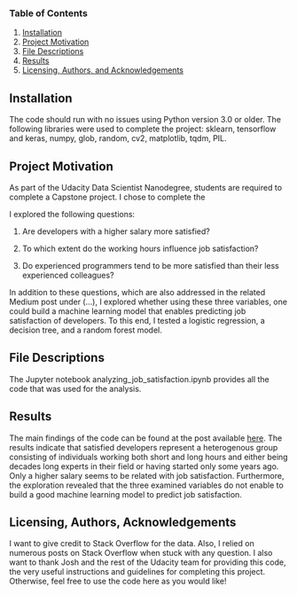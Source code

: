 
### Table of Contents

1. [Installation](#installation)
2. [Project Motivation](#motivation)
3. [File Descriptions](#files)
4. [Results](#results)
5. [Licensing, Authors, and Acknowledgements](#licensing)

## Installation <a name="installation"></a>

The code should run with no issues using Python version 3.0 or older.
The following libraries were used to complete the project: sklearn, tensorflow and keras, numpy, glob, random, cv2, matplotlib, tqdm, PIL.


## Project Motivation<a name="motivation"></a>

As part of the Udacity Data Scientist Nanodegree, students are required to complete a Capstone project. I chose to complete the 

I explored the following questions:

1. Are developers with a higher salary more satisfied?

2. To which extent do the working hours influence job satisfaction?

3. Do experienced programmers tend to be more satisfied than their less experienced colleagues?

In addition to these questions, which are also addressed in the related Medium post under (...), I explored whether using these three variables, one could build a machine learning model that enables predicting job satisfaction of developers. To this end, I tested a logistic regression, a decision tree, and a random forest model.


## File Descriptions <a name="files"></a>

The Jupyter notebook analyzing_job_satisfaction.ipynb provides all the code that was used for the analysis.

## Results<a name="results"></a>

The main findings of the code can be found at the post available [here](https://benewalter.medium.com/how-to-become-a-satisfied-developer-lessons-from-the-2020-stack-overflow-developer-survey-7faf3b6c63ab).
The results indicate that satisfied developers represent a heterogenous group consisting of individuals working both short and long hours and either being decades long experts in their field or having started only some years ago. Only a higher salary seems to be related with job satisfaction. Furthermore, the exploration revealed that the three examined variables do not enable to build a good machine learning model to predict job satisfaction.

## Licensing, Authors, Acknowledgements<a name="licensing"></a>

I want to give credit to Stack Overflow for the data. Also, I relied on numerous posts on Stack Overflow when stuck with any question. 
I also want to thank Josh and the rest of the Udacity team for providing this code, the very useful instructions and guidelines for completing this project. 
Otherwise, feel free to use the code here as you would like! 

